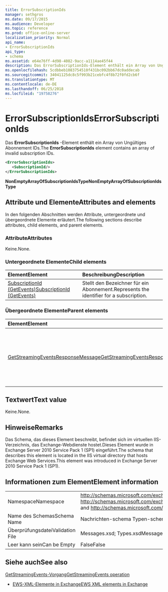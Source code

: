 ```yaml
---
title: ErrorSubscriptionIds
manager: sethgros
ms.date: 09/17/2015
ms.audience: Developer
ms.topic: reference
ms.prod: office-online-server
localization_priority: Normal
api_name:
- ErrorSubscriptionIds
api_type:
- schema
ms.assetid: e64e76ff-4d98-4082-9acc-a1114ae45f44
description: Das ErrorSubscriptionIds-Element enthält ein Array von Ungültiges Abonnement IDs.
ms.openlocfilehash: 5cdbbeb1083754510f431bc092bb67dc0addecab
ms.sourcegitcommit: 34041125dc8c5f993b21cebfc4f8b72f0fd2cb6f
ms.translationtype: MT
ms.contentlocale: de-DE
ms.lasthandoff: 06/25/2018
ms.locfileid: "19758276"
---
```

# <a name="errorsubscriptionids"></a><span data-ttu-id="66dcc-103">ErrorSubscriptionIds</span><span class="sxs-lookup"><span data-stu-id="66dcc-103">ErrorSubscriptionIds</span></span>

<span data-ttu-id="66dcc-104">Das **ErrorSubscriptionIds** -Element enthält ein Array von Ungültiges Abonnement IDs.</span><span class="sxs-lookup"><span data-stu-id="66dcc-104">The **ErrorSubscriptionIds** element contains an array of invalid subscription IDs.</span></span> 
  
```xml
<ErrorSubscriptionIds>
   <SubscriptionId/>
</ErrorSubscriptionIds>
```

 <span data-ttu-id="66dcc-105">**NonEmptyArrayOfSubscriptionIdsType**</span><span class="sxs-lookup"><span data-stu-id="66dcc-105">**NonEmptyArrayOfSubscriptionIdsType**</span></span>
## <a name="attributes-and-elements"></a><span data-ttu-id="66dcc-106">Attribute und Elemente</span><span class="sxs-lookup"><span data-stu-id="66dcc-106">Attributes and elements</span></span>

<span data-ttu-id="66dcc-107">In den folgenden Abschnitten werden Attribute, untergeordnete und übergeordnete Elemente erläutert.</span><span class="sxs-lookup"><span data-stu-id="66dcc-107">The following sections describe attributes, child elements, and parent elements.</span></span>
  
### <a name="attributes"></a><span data-ttu-id="66dcc-108">Attribute</span><span class="sxs-lookup"><span data-stu-id="66dcc-108">Attributes</span></span>

<span data-ttu-id="66dcc-109">Keine.</span><span class="sxs-lookup"><span data-stu-id="66dcc-109">None.</span></span>
  
### <a name="child-elements"></a><span data-ttu-id="66dcc-110">Untergeordnete Elemente</span><span class="sxs-lookup"><span data-stu-id="66dcc-110">Child elements</span></span>

|<span data-ttu-id="66dcc-111">**Element**</span><span class="sxs-lookup"><span data-stu-id="66dcc-111">**Element**</span></span>|<span data-ttu-id="66dcc-112">**Beschreibung**</span><span class="sxs-lookup"><span data-stu-id="66dcc-112">**Description**</span></span>|
|:-----|:-----|
|[<span data-ttu-id="66dcc-113">SubscriptionId (GetEvents)</span><span class="sxs-lookup"><span data-stu-id="66dcc-113">SubscriptionId (GetEvents)</span></span>](subscriptionid-getevents.md) <br/> |<span data-ttu-id="66dcc-114">Stellt den Bezeichner für ein Abonnement.</span><span class="sxs-lookup"><span data-stu-id="66dcc-114">Represents the identifier for a subscription.</span></span>  <br/> |
   
### <a name="parent-elements"></a><span data-ttu-id="66dcc-115">Übergeordnete Elemente</span><span class="sxs-lookup"><span data-stu-id="66dcc-115">Parent elements</span></span>

|<span data-ttu-id="66dcc-116">**Element**</span><span class="sxs-lookup"><span data-stu-id="66dcc-116">**Element**</span></span>|<span data-ttu-id="66dcc-117">**Beschreibung**</span><span class="sxs-lookup"><span data-stu-id="66dcc-117">**Description**</span></span>|
|:-----|:-----|
|[<span data-ttu-id="66dcc-118">GetStreamingEventsResponseMessage</span><span class="sxs-lookup"><span data-stu-id="66dcc-118">GetStreamingEventsResponseMessage</span></span>](getstreamingeventsresponsemessage.md) <br/> |<span data-ttu-id="66dcc-119">Enthält den Status und das Ergebnis einer einzelnen Anforderung [GetStreamingEvents Vorgang](getstreamingevents-operation.md) .</span><span class="sxs-lookup"><span data-stu-id="66dcc-119">Contains the status and result of a single [GetStreamingEvents operation](getstreamingevents-operation.md) request.</span></span>  <br/> |
   
## <a name="text-value"></a><span data-ttu-id="66dcc-120">Textwert</span><span class="sxs-lookup"><span data-stu-id="66dcc-120">Text value</span></span>

<span data-ttu-id="66dcc-121">Keine.</span><span class="sxs-lookup"><span data-stu-id="66dcc-121">None.</span></span>
  
## <a name="remarks"></a><span data-ttu-id="66dcc-122">Hinweise</span><span class="sxs-lookup"><span data-stu-id="66dcc-122">Remarks</span></span>

<span data-ttu-id="66dcc-123">Das Schema, das dieses Element beschreibt, befindet sich im virtuellen IIS-Verzeichnis, das Exchange-Webdienste hostet.Dieses Element wurde in Exchange Server 2010 Service Pack 1 (SP1) eingeführt.</span><span class="sxs-lookup"><span data-stu-id="66dcc-123">The schema that describes this element is located in the IIS virtual directory that hosts Exchange Web Services.This element was introduced in Exchange Server 2010 Service Pack 1 (SP1).</span></span>
  
## <a name="element-information"></a><span data-ttu-id="66dcc-124">Informationen zum Element</span><span class="sxs-lookup"><span data-stu-id="66dcc-124">Element information</span></span>

|||
|:-----|:-----|
|<span data-ttu-id="66dcc-125">Namespace</span><span class="sxs-lookup"><span data-stu-id="66dcc-125">Namespace</span></span>  <br/> |<span data-ttu-id="66dcc-126">http://schemas.microsoft.com/exchange/services/2006/messages und http://schemas.microsoft.com/exchange/services/2006/types</span><span class="sxs-lookup"><span data-stu-id="66dcc-126">http://schemas.microsoft.com/exchange/services/2006/messages and http://schemas.microsoft.com/exchange/services/2006/types</span></span>  <br/> |
|<span data-ttu-id="66dcc-127">Name des Schemas</span><span class="sxs-lookup"><span data-stu-id="66dcc-127">Schema Name</span></span>  <br/> |<span data-ttu-id="66dcc-128">Nachrichten-schema Typen-schema</span><span class="sxs-lookup"><span data-stu-id="66dcc-128">Messages schema; Types schema</span></span>  <br/> |
|<span data-ttu-id="66dcc-129">Überprüfungsdatei</span><span class="sxs-lookup"><span data-stu-id="66dcc-129">Validation File</span></span>  <br/> |<span data-ttu-id="66dcc-130">Messages.xsd; Types.xsd</span><span class="sxs-lookup"><span data-stu-id="66dcc-130">Messages.xsd; Types.xsd</span></span>  <br/> |
|<span data-ttu-id="66dcc-131">Leer kann sein</span><span class="sxs-lookup"><span data-stu-id="66dcc-131">Can be Empty</span></span>  <br/> |<span data-ttu-id="66dcc-132">False</span><span class="sxs-lookup"><span data-stu-id="66dcc-132">False</span></span>  <br/> |
   
## <a name="see-also"></a><span data-ttu-id="66dcc-133">Siehe auch</span><span class="sxs-lookup"><span data-stu-id="66dcc-133">See also</span></span>



[<span data-ttu-id="66dcc-134">GetStreamingEvents-Vorgang</span><span class="sxs-lookup"><span data-stu-id="66dcc-134">GetStreamingEvents operation</span></span>](getstreamingevents-operation.md)


- [<span data-ttu-id="66dcc-135">EWS-XML-Elemente in Exchange</span><span class="sxs-lookup"><span data-stu-id="66dcc-135">EWS XML elements in Exchange</span></span>](ews-xml-elements-in-exchange.md)

